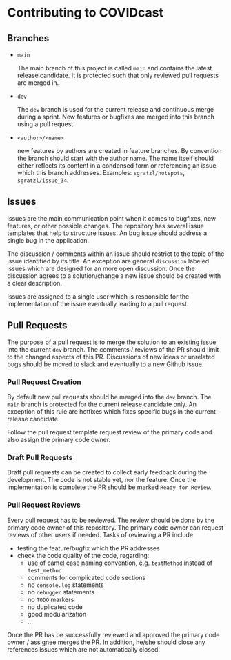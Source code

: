 # Contributing to COVIDcast

## Branches

- `main`

  The main branch of this project is called `main` and contains the latest release candidate.
  It is protected such that only reviewed pull requests are merged in.

- `dev`

  The `dev` branch is used for the current release and continuous merge during a sprint.
  New features or bugfixes are merged into this branch using a pull request.

- `<author>/<name>`

  new features by authors are created in feature branches. By convention the branch should start with the author name.
  The name itself should either reflects its content in a condensed form or referencing an issue which this branch addresses. Examples: `sgratzl/hotspots`, `sgratzl/issue_34`.

## Issues

Issues are the main communication point when it comes to bugfixes, new features, or other possible changes. The repository has several issue templates that help to structure issues. An bug issue should address a single bug in the application.

The discussion / comments within an issue should restrict to the topic of the issue identified by its title. An exception are general `discussion` labeled issues which are designed for an more open discussion. Once the discussion agrees to a solution/change a new issue should be created with a clear description.

Issues are assigned to a single user which is responsible for the implementation of the issue eventually leading to a pull request.

## Pull Requests

The purpose of a pull request is to merge the solution to an existing issue into the current `dev` branch.
The comments / reviews of the PR should limit to the changed aspects of this PR. Discussions of new ideas or unrelated bugs should be moved to slack and eventually to a new Github issue.

### Pull Request Creation

By default new pull requests should be merged into the `dev` branch.
The `main` branch is protected for the current release candidate only.
An exception of this rule are hotfixes which fixes specific bugs in the current release candidate.

Follow the pull request template request review of the primary code and also assign the primary code owner.

### Draft Pull Requests

Draft pull requests can be created to collect early feedback during the development. The code is not stable yet, nor the feature. Once the implementation is complete the PR should be marked `Ready for Review`.

### Pull Request Reviews

Every pull request has to be reviewed. The review should be done by the primary code owner of this repository.
The primary code owner can request reviews of other users if needed. Tasks of reviewing a PR include

- testing the feature/bugfix which the PR addresses
- check the code quality of the code, regarding:
  - use of camel case naming convention, e.g. `testMethod` instead of `test_method`
  - comments for complicated code sections
  - no `console.log` statements
  - no `debugger` statements
  - no `TODO` markers
  - no duplicated code
  - good modularization
  - ...

Once the PR has be successfully reviewed and approved the primary code owner / assignee merges the PR.
In addition, he/she should close any references issues which are not automatically closed.

